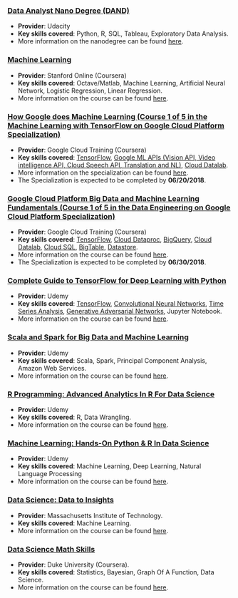 ### [Data Analyst Nano Degree (DAND)](https://confirm.udacity.com/DJTLPHQC)
- **Provider**: Udacity
- **Key skills covered**: Python, R, SQL, Tableau, Exploratory Data Analysis.
- More information on the nanodegree can be found [here](https://www.udacity.com/course/data-analyst-nanodegree--nd002).

### [Machine Learning](https://www.coursera.org/account/accomplishments/certificate/M5TJJUL6W8N7)
- **Provider**: Stanford Online (Coursera)
- **Key skills covered**: Octave/Matlab, Machine Learning, Artificial Neural Network, Logistic Regression, Linear Regression.
- More information on the course can be found [here](https://www.coursera.org/learn/machine-learning).

### [How Google does Machine Learning (Course 1 of 5 in the Machine Learning with TensorFlow on Google Cloud Platform Specialization)](https://www.coursera.org/account/accomplishments/certificate/Q36P6YBCM5TL)
- **Provider**: Google Cloud Training (Coursera)
- **Key skills covered**: [TensorFlow](https://www.tensorflow.org/), [Google ML APIs (Vision API, Video intelligence API, Cloud Speech API, Translation and NL)](https://cloud.google.com/products/machine-learning/), [Cloud Datalab](https://cloud.google.com/datalab/).
- More information on the specialization can be found [here](https://www.coursera.org/specializations/machine-learning-tensorflow-gcp).
- The Specialization is expected to be completed by **06/20/2018**.

### [Google Cloud Platform Big Data and Machine Learning Fundamentals (Course 1 of 5 in the Data Engineering on Google Cloud Platform Specialization)](https://www.coursera.org/account/accomplishments/certificate/7UP62ZZSZCNA)
- **Provider**: Google Cloud Training (Coursera)
- **Key skills covered**: [TensorFlow](https://www.tensorflow.org/), [Cloud Dataproc](https://cloud.google.com/dataproc/), [BigQuery](https://cloud.google.com/bigquery/), [Cloud Datalab](https://cloud.google.com/datalab/), [Cloud SQL](https://cloud.google.com/sql/), [BigTable](https://cloud.google.com/bigtable/), [Datastore](https://cloud.google.com/datastore/).
- More information on the course can be found [here](https://www.coursera.org/learn/gcp-big-data-ml-fundamentals).
- The Specialization is expected to be completed by **06/30/2018**.

### [Complete Guide to TensorFlow for Deep Learning with Python](https://www.udemy.com/certificate/UC-592ZQV15/)
- **Provider**: Udemy
- **Key skills covered**: [TensorFlow](https://www.tensorflow.org/), [Convolutional Neural Networks](https://en.wikipedia.org/wiki/Convolutional_neural_network), [Time Series Analysis](https://en.wikipedia.org/wiki/Time_series), [Generative Adversarial Networks](https://en.wikipedia.org/wiki/Generative_adversarial_network), Jupyter Notebook.
- More information on the course can be found [here](https://www.udemy.com/complete-guide-to-tensorflow-for-deep-learning-with-python/).

### [Scala and Spark for Big Data and Machine Learning](https://www.udemy.com/certificate/UC-L7RYSULB/)
- **Provider**: Udemy
- **Key skills covered**: Scala, Spark, Principal Component Analysis, Amazon Web Services.
- More information on the course can be found [here](https://www.udemy.com/scala-and-spark-for-big-data-and-machine-learning).

### [R Programming: Advanced Analytics In R For Data Science](https://www.udemy.com/certificate/UC-GJWO8QI4/)
- **Provider**: Udemy
- **Key skills covered**: R, Data Wrangling.
- More information on the course can be found [here](https://www.udemy.com/r-analytics/).

### [Machine Learning: Hands-On Python & R In Data Science](https://www.udemy.com/certificate/UC-4T2Q75W7/)
- **Provider**: Udemy
- **Key skills covered**: Machine Learning, Deep Learning, Natural Language Processing
- More information on the course can be found [here](https://www.udemy.com/machinelearning/).

### [Data Science: Data to Insights](https://mitxpro.mit.edu/certificates/ad6c039f5d2840e8aa5fc710bb61a7cf)
- **Provider**: Massachusetts Institute of Technology.
- **Key skills covered**: Machine Learning.
- More information on the course can be found [here](https://mitxpro.mit.edu/courses/course-v1:MITProfessionalX+DSx+2017_T2/about).

### [Data Science Math Skills](https://www.coursera.org/account/accomplishments/certificate/KL8EMNZYNXRM)
- **Provider**: Duke University (Coursera).
- **Key skills covered**: Statistics, Bayesian, Graph Of A Function, Data Science.
- More information on the course can be found [here](https://www.coursera.org/learn/datasciencemathskills).
